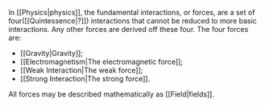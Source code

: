 In [[Physics|physics]], the fundamental interactions, or forces, are a set of four([[Quintessence|?]]) interactions that cannot be reduced to more basic interactions. Any other forces are derived off these four. The four forces are:

- [[Gravity|Gravity]];
- [[Electromagnetism|The electromagnetic force]];
- [[Weak Interaction|The weak force]];
- [[Strong Interaction|The strong force]].

All forces may be described mathematically as [[Field|fields]].
